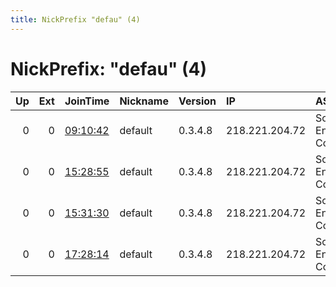 ```yaml
---
title: NickPrefix "defau" (4)
---
```


# NickPrefix: "defau" (4)

|   Up |   Ext | JoinTime                                                                                            | Nickname   | Version   | IP             | AS                               | CC   |   ORp |   Dirp | OS      | Contact   |   eFamMembers |
|-----:|------:|:----------------------------------------------------------------------------------------------------|:-----------|:----------|:---------------|:---------------------------------|:-----|------:|-------:|:--------|:----------|--------------:|
|    0 |     0 | [09:10:42](https://metrics.torproject.org/rs.html#details/F7E6018A9178C2CC76475AD9EB72F227CAD9396F) | default    | 0.3.4.8   | 218.221.204.72 | So-net Entertainment Corporation | jp   | 48591 |      0 | Windows | None      |             1 |
|    0 |     0 | [15:28:55](https://metrics.torproject.org/rs.html#details/382D5199174DF66DF2DD4558096DCC511400E99E) | default    | 0.3.4.8   | 218.221.204.72 | So-net Entertainment Corporation | jp   | 48591 |      0 | Windows | None      |             1 |
|    0 |     0 | [15:31:30](https://metrics.torproject.org/rs.html#details/7CBFDF5ED15DB8D859DF69E9F6FAA4EF24ED8888) | default    | 0.3.4.8   | 218.221.204.72 | So-net Entertainment Corporation | jp   | 48591 |      0 | Windows | None      |             1 |
|    0 |     0 | [17:28:14](https://metrics.torproject.org/rs.html#details/5E9846F7E09C2A46C912BA4BC05C1A919F06796F) | default    | 0.3.4.8   | 218.221.204.72 | So-net Entertainment Corporation | jp   | 48591 |      0 | Windows | None      |             1 |
